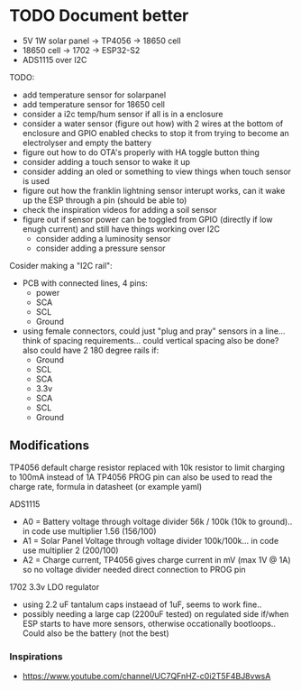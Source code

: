 # TODO Document better

- 5V 1W solar panel -> TP4056 -> 18650 cell
- 18650 cell -> 1702 -> ESP32-S2
- ADS1115 over I2C

TODO: 
- add temperature sensor for solarpanel
- add temperature sensor for 18650 cell
- consider a i2c temp/hum sensor if all is in a enclosure
- consider a water sensor (figure out how) with 2 wires at the bottom of enclosure and GPIO enabled checks to stop it from trying to become an electrolyser and empty the battery
- figure out how to do OTA's properly with HA toggle button thing
- consider adding a touch sensor to wake it up
- consider adding an oled or something to view things when touch sensor is used
- figure out how the franklin lightning sensor interupt works, can it wake up the ESP through a pin (should be able to)
- check the inspiration videos for adding a soil sensor
- figure out if sensor power can be toggled from GPIO (directly if low enugh current) and still have things working over I2C
  - consider adding a luminosity sensor
  - consider adding a pressure sensor
 
Cosider making a "I2C rail": 
- PCB with connected lines, 4 pins:
  - power
  - SCA
  - SCL
  - Ground
- using female connectors, could just "plug and pray" sensors in a line... think of spacing requirements... could vertical spacing also be done? also could have 2 180 degree rails if:
  - Ground
  - SCL
  - SCA
  - 3.3v
  - SCA
  - SCL
  - Ground 

## Modifications
TP4056 default charge resistor replaced with 10k resistor to limit charging to 100mA instead of 1A
TP4056 PROG pin can also be used to read the charge rate, formula in datasheet (or example yaml)

ADS1115
- A0 = Battery voltage through voltage divider 56k / 100k (10k to ground).. in code use multiplier 1.56 (156/100)
- A1 = Solar Panel Voltage through voltage divider 100k/100k... in code use multiplier 2 (200/100)
- A2 = Charge current, TP4056 gives charge current in mV (max 1V @ 1A) so no voltage divider needed direct connection to PROG pin

1702 3.3v LDO regulator
- using 2.2 uF tantalum caps instaead of 1uF, seems to work fine..
- possibly needing a large cap (2200uF tested) on regulated side if/when ESP starts to have more sensors, otherwise occationally bootloops.. Could also be the battery (not the best)

### Inspirations
- https://www.youtube.com/channel/UC7QFnHZ-c0i2T5F4BJ8vwsA
